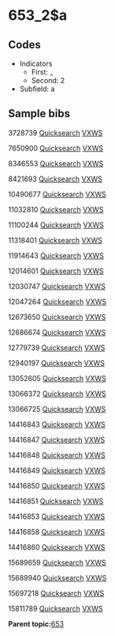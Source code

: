 # 653\_2$a

## Codes

-   Indicators
    -   First: \_
    -   Second: 2
-   Subfield: a

## Sample bibs

3728739 [Quicksearch](https://search.library.yale.edu/catalog/3728739) [VXWS](http://prodorbis.library.yale.edu:7014/vxws/GetHoldingsService?bibId=3728739)

7650900 [Quicksearch](https://search.library.yale.edu/catalog/7650900) [VXWS](http://prodorbis.library.yale.edu:7014/vxws/GetHoldingsService?bibId=7650900)

8346553 [Quicksearch](https://search.library.yale.edu/catalog/8346553) [VXWS](http://prodorbis.library.yale.edu:7014/vxws/GetHoldingsService?bibId=8346553)

8421693 [Quicksearch](https://search.library.yale.edu/catalog/8421693) [VXWS](http://prodorbis.library.yale.edu:7014/vxws/GetHoldingsService?bibId=8421693)

10490677 [Quicksearch](https://search.library.yale.edu/catalog/10490677) [VXWS](http://prodorbis.library.yale.edu:7014/vxws/GetHoldingsService?bibId=10490677)

11032810 [Quicksearch](https://search.library.yale.edu/catalog/11032810) [VXWS](http://prodorbis.library.yale.edu:7014/vxws/GetHoldingsService?bibId=11032810)

11100244 [Quicksearch](https://search.library.yale.edu/catalog/11100244) [VXWS](http://prodorbis.library.yale.edu:7014/vxws/GetHoldingsService?bibId=11100244)

11318401 [Quicksearch](https://search.library.yale.edu/catalog/11318401) [VXWS](http://prodorbis.library.yale.edu:7014/vxws/GetHoldingsService?bibId=11318401)

11914643 [Quicksearch](https://search.library.yale.edu/catalog/11914643) [VXWS](http://prodorbis.library.yale.edu:7014/vxws/GetHoldingsService?bibId=11914643)

12014601 [Quicksearch](https://search.library.yale.edu/catalog/12014601) [VXWS](http://prodorbis.library.yale.edu:7014/vxws/GetHoldingsService?bibId=12014601)

12030747 [Quicksearch](https://search.library.yale.edu/catalog/12030747) [VXWS](http://prodorbis.library.yale.edu:7014/vxws/GetHoldingsService?bibId=12030747)

12047264 [Quicksearch](https://search.library.yale.edu/catalog/12047264) [VXWS](http://prodorbis.library.yale.edu:7014/vxws/GetHoldingsService?bibId=12047264)

12673650 [Quicksearch](https://search.library.yale.edu/catalog/12673650) [VXWS](http://prodorbis.library.yale.edu:7014/vxws/GetHoldingsService?bibId=12673650)

12686674 [Quicksearch](https://search.library.yale.edu/catalog/12686674) [VXWS](http://prodorbis.library.yale.edu:7014/vxws/GetHoldingsService?bibId=12686674)

12779739 [Quicksearch](https://search.library.yale.edu/catalog/12779739) [VXWS](http://prodorbis.library.yale.edu:7014/vxws/GetHoldingsService?bibId=12779739)

12940197 [Quicksearch](https://search.library.yale.edu/catalog/12940197) [VXWS](http://prodorbis.library.yale.edu:7014/vxws/GetHoldingsService?bibId=12940197)

13052605 [Quicksearch](https://search.library.yale.edu/catalog/13052605) [VXWS](http://prodorbis.library.yale.edu:7014/vxws/GetHoldingsService?bibId=13052605)

13066372 [Quicksearch](https://search.library.yale.edu/catalog/13066372) [VXWS](http://prodorbis.library.yale.edu:7014/vxws/GetHoldingsService?bibId=13066372)

13066725 [Quicksearch](https://search.library.yale.edu/catalog/13066725) [VXWS](http://prodorbis.library.yale.edu:7014/vxws/GetHoldingsService?bibId=13066725)

14416843 [Quicksearch](https://search.library.yale.edu/catalog/14416843) [VXWS](http://prodorbis.library.yale.edu:7014/vxws/GetHoldingsService?bibId=14416843)

14416847 [Quicksearch](https://search.library.yale.edu/catalog/14416847) [VXWS](http://prodorbis.library.yale.edu:7014/vxws/GetHoldingsService?bibId=14416847)

14416848 [Quicksearch](https://search.library.yale.edu/catalog/14416848) [VXWS](http://prodorbis.library.yale.edu:7014/vxws/GetHoldingsService?bibId=14416848)

14416849 [Quicksearch](https://search.library.yale.edu/catalog/14416849) [VXWS](http://prodorbis.library.yale.edu:7014/vxws/GetHoldingsService?bibId=14416849)

14416850 [Quicksearch](https://search.library.yale.edu/catalog/14416850) [VXWS](http://prodorbis.library.yale.edu:7014/vxws/GetHoldingsService?bibId=14416850)

14416851 [Quicksearch](https://search.library.yale.edu/catalog/14416851) [VXWS](http://prodorbis.library.yale.edu:7014/vxws/GetHoldingsService?bibId=14416851)

14416853 [Quicksearch](https://search.library.yale.edu/catalog/14416853) [VXWS](http://prodorbis.library.yale.edu:7014/vxws/GetHoldingsService?bibId=14416853)

14416858 [Quicksearch](https://search.library.yale.edu/catalog/14416858) [VXWS](http://prodorbis.library.yale.edu:7014/vxws/GetHoldingsService?bibId=14416858)

14416860 [Quicksearch](https://search.library.yale.edu/catalog/14416860) [VXWS](http://prodorbis.library.yale.edu:7014/vxws/GetHoldingsService?bibId=14416860)

15689659 [Quicksearch](https://search.library.yale.edu/catalog/15689659) [VXWS](http://prodorbis.library.yale.edu:7014/vxws/GetHoldingsService?bibId=15689659)

15689940 [Quicksearch](https://search.library.yale.edu/catalog/15689940) [VXWS](http://prodorbis.library.yale.edu:7014/vxws/GetHoldingsService?bibId=15689940)

15697218 [Quicksearch](https://search.library.yale.edu/catalog/15697218) [VXWS](http://prodorbis.library.yale.edu:7014/vxws/GetHoldingsService?bibId=15697218)

15811789 [Quicksearch](https://search.library.yale.edu/catalog/15811789) [VXWS](http://prodorbis.library.yale.edu:7014/vxws/GetHoldingsService?bibId=15811789)

**Parent topic:**[653](../../tags/653/653.md)

